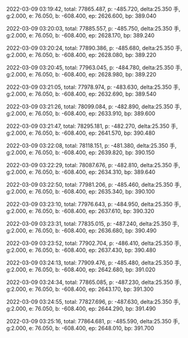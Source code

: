 2022-03-09 03:19:42, total: 77865.487, p: -485.720, delta:25.350 手, g:2.000, e: 76.050, b: -608.400, ep: 2626.600, bp: 389.040

2022-03-09 03:20:03, total: 77885.557, p: -485.750, delta:25.350 手, g:2.000, e: 76.050, b: -608.400, ep: 2628.170, bp: 389.240

2022-03-09 03:20:24, total: 77890.386, p: -485.680, delta:25.350 手, g:2.000, e: 76.050, b: -608.400, ep: 2628.080, bp: 389.220

2022-03-09 03:20:45, total: 77963.045, p: -484.780, delta:25.350 手, g:2.000, e: 76.050, b: -608.400, ep: 2628.980, bp: 389.220

2022-03-09 03:21:05, total: 77978.974, p: -483.630, delta:25.350 手, g:2.000, e: 76.050, b: -608.400, ep: 2632.690, bp: 389.540

2022-03-09 03:21:26, total: 78099.084, p: -482.890, delta:25.350 手, g:2.000, e: 76.050, b: -608.400, ep: 2633.910, bp: 389.600

2022-03-09 03:21:47, total: 78295.181, p: -482.270, delta:25.350 手, g:2.000, e: 76.050, b: -608.400, ep: 2641.570, bp: 390.480

2022-03-09 03:22:08, total: 78118.151, p: -481.380, delta:25.350 手, g:2.000, e: 76.050, b: -608.400, ep: 2639.820, bp: 390.150

2022-03-09 03:22:29, total: 78087.676, p: -482.810, delta:25.350 手, g:2.000, e: 76.050, b: -608.400, ep: 2634.310, bp: 389.640

2022-03-09 03:22:50, total: 77981.206, p: -485.460, delta:25.350 手, g:2.000, e: 76.050, b: -608.400, ep: 2635.340, bp: 390.100

2022-03-09 03:23:10, total: 77976.643, p: -484.950, delta:25.350 手, g:2.000, e: 76.050, b: -608.400, ep: 2637.610, bp: 390.320

2022-03-09 03:23:31, total: 77835.015, p: -487.240, delta:25.350 手, g:2.000, e: 76.050, b: -608.400, ep: 2636.680, bp: 390.490

2022-03-09 03:23:52, total: 77902.704, p: -486.410, delta:25.350 手, g:2.000, e: 76.050, b: -608.400, ep: 2637.430, bp: 390.480

2022-03-09 03:24:13, total: 77909.476, p: -485.480, delta:25.350 手, g:2.000, e: 76.050, b: -608.400, ep: 2642.680, bp: 391.020

2022-03-09 03:24:34, total: 77865.085, p: -487.230, delta:25.350 手, g:2.000, e: 76.050, b: -608.400, ep: 2643.170, bp: 391.300

2022-03-09 03:24:55, total: 77827.696, p: -487.630, delta:25.350 手, g:2.000, e: 76.050, b: -608.400, ep: 2644.290, bp: 391.490

2022-03-09 03:25:16, total: 77864.681, p: -485.590, delta:25.350 手, g:2.000, e: 76.050, b: -608.400, ep: 2648.010, bp: 391.700